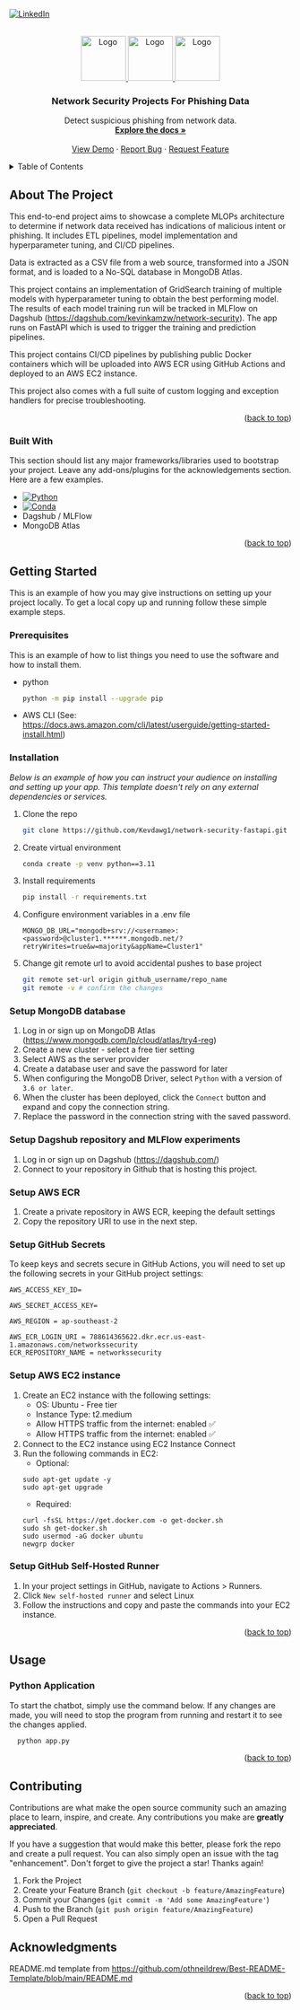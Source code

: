 
<a id="readme-top"></a>

[![LinkedIn][linkedin-shield]][linkedin-url]



<!-- PROJECT LOGO -->
<br />
<div align="center">
  <a href="https://github.com/Kevdawg1/slack-chatbot-deepseek">
    <img src="https://cdn.freebiesupply.com/logos/large/2x/slack-logo-icon.png" alt="Logo" width="80" height="80">
    <img src="https://uxwing.com/wp-content/themes/uxwing/download/brands-and-social-media/deepseek-logo-icon.png" alt="Logo" width="80" height="80">
    <img src="https://registry.npmmirror.com/@lobehub/icons-static-png/latest/files/light/ollama.png" alt="Logo" width="80" height="80">
  </a>

  <h3 align="center">Network Security Projects For Phishing Data</h3>

  <p align="center">
    Detect suspicious phishing from network data.
    <br />
    <a href="https://github.com/Kevdawg1/network-security-fastapi"><strong>Explore the docs »</strong></a>
    <br />
    <br />
    <a href="https://github.com/Kevdawg1/network-security-fastapi">View Demo</a>
    &middot;
    <a href="https://github.com/Kevdawg1/network-security-fastapi/issues/new?template=bug_report.md">Report Bug</a>
    &middot;
    <a href="https://github.com/Kevdawg1/network-security-fastapi/issues/new?template=feature_request.md">Request Feature</a>
  </p>
</div>



<!-- TABLE OF CONTENTS -->
<details>
  <summary>Table of Contents</summary>
  <ol>
    <li>
      <a href="#about-the-project">About The Project</a>
      <ul>
        <li><a href="#built-with">Built With</a></li>
      </ul>
    </li>
    <li>
      <a href="#getting-started">Getting Started</a>
      <ul>
        <li><a href="#prerequisites">Prerequisites</a></li>
        <li><a href="#installation">Installation</a></li>
      </ul>
    </li>
    <li><a href="#usage">Usage</a></li>
    <li><a href="#roadmap">Roadmap</a></li>
    <li><a href="#acknowledgments">Acknowledgements</a></li>
  </ol>
</details>



<!-- ABOUT THE PROJECT -->
## About The Project

This end-to-end project aims to showcase a complete MLOPs architecture to determine if network data received has indications of malicious intent or phishing. It includes ETL pipelines, model implementation and hyperparameter tuning, and CI/CD pipelines.

Data is extracted as a CSV file from a web source, transformed into a JSON format, and is loaded to a No-SQL database in MongoDB Atlas. 

This project contains an implementation of GridSearch training of multiple models with hyperparameter tuning to obtain the best performing model. The results of each model training run will be tracked in MLFlow on Dagshub (https://dagshub.com/kevinkamzw/network-security). The app runs on FastAPI which is used to trigger the training and prediction pipelines. 

This project contains CI/CD pipelines by publishing public Docker containers which will be uploaded into AWS ECR using GitHub Actions and deployed to an AWS EC2 instance. 

This project also comes with a full suite of custom logging and exception handlers for precise troubleshooting. 

<p align="right">(<a href="#readme-top">back to top</a>)</p>



### Built With

This section should list any major frameworks/libraries used to bootstrap your project. Leave any add-ons/plugins for the acknowledgements section. Here are a few examples.

* [![Python][Python]][Python]
* [![Conda][Conda]][Conda]
* Dagshub / MLFlow
* MongoDB Atlas

<p align="right">(<a href="#readme-top">back to top</a>)</p>



<!-- GETTING STARTED -->
## Getting Started

This is an example of how you may give instructions on setting up your project locally.
To get a local copy up and running follow these simple example steps.

### Prerequisites

This is an example of how to list things you need to use the software and how to install them.
* python
  ```sh
  python -m pip install --upgrade pip
  ```
* AWS CLI (See: https://docs.aws.amazon.com/cli/latest/userguide/getting-started-install.html)


### Installation

_Below is an example of how you can instruct your audience on installing and setting up your app. This template doesn't rely on any external dependencies or services._

1. Clone the repo
   ```sh
   git clone https://github.com/Kevdawg1/network-security-fastapi.git
   ```
2. Create virtual environment
   ```sh
   conda create -p venv python==3.11
   ```
3. Install requirements
   ```sh
   pip install -r requirements.txt
   ```
4. Configure environment variables in a .env file
   ```
   MONGO_DB_URL="mongodb+srv://<username>:<password>@cluster1.******.mongodb.net/?retryWrites=true&w=majority&appName=Cluster1"
   ```
5. Change git remote url to avoid accidental pushes to base project
   ```sh
   git remote set-url origin github_username/repo_name
   git remote -v # confirm the changes
   ```

### Setup MongoDB database

1. Log in or sign up on MongoDB Atlas (https://www.mongodb.com/lp/cloud/atlas/try4-reg)
2. Create a new cluster - select a free tier setting
3. Select AWS as the server provider
4. Create a database user and save the password for later
5. When configuring the MongoDB Driver, select `Python` with a version of `3.6 or later`.
6. When the cluster has been deployed, click the `Connect` button and expand and copy the connection string. 
7. Replace the password in the connection string with the saved password. 

### Setup Dagshub repository and MLFlow experiments

1. Log in or sign up on Dagshub (https://dagshub.com/)
2. Connect to your repository in Github that is hosting this project.

### Setup AWS ECR

1. Create a private repository in AWS ECR, keeping the default settings
2. Copy the repository URI to use in the next step.

### Setup GitHub Secrets

To keep keys and secrets secure in GitHub Actions, you will need to set up the following secrets in your GitHub project settings: 

   ```
   AWS_ACCESS_KEY_ID=

   AWS_SECRET_ACCESS_KEY=

   AWS_REGION = ap-southeast-2

   AWS_ECR_LOGIN_URI = 788614365622.dkr.ecr.us-east-1.amazonaws.com/networkssecurity
   ECR_REPOSITORY_NAME = networkssecurity
   ```

### Setup AWS EC2 instance

1. Create an EC2 instance with the following settings: 
    * OS: Ubuntu - Free tier
    * Instance Type: t2.medium 
    * Allow HTTPS traffic from the internet: enabled ✅
    * Allow HTTPS traffic from the internet: enabled ✅
2. Connect to the EC2 instance using EC2 Instance Connect
3. Run the following commands in EC2: 
    * Optional:
    ```
    sudo apt-get update -y
    sudo apt-get upgrade
    ```
    * Required: 
    ```
    curl -fsSL https://get.docker.com -o get-docker.sh
    sudo sh get-docker.sh
    sudo usermod -aG docker ubuntu
    newgrp docker
    ```

### Setup GitHub Self-Hosted Runner

1. In your project settings in GitHub, navigate to Actions > Runners. 
2. Click `New self-hosted runner` and select Linux
3. Follow the instructions and copy and paste the commands into your EC2 instance. 

<p align="right">(<a href="#readme-top">back to top</a>)</p>



<!-- USAGE EXAMPLES -->
## Usage

### Python Application

To start the chatbot, simply use the command below. If any changes are made, you will need to stop the program from running and restart it to see the changes applied. 

```sh
  python app.py
```

<p align="right">(<a href="#readme-top">back to top</a>)</p>



<!-- CONTRIBUTING -->
## Contributing

Contributions are what make the open source community such an amazing place to learn, inspire, and create. Any contributions you make are **greatly appreciated**.

If you have a suggestion that would make this better, please fork the repo and create a pull request. You can also simply open an issue with the tag "enhancement".
Don't forget to give the project a star! Thanks again!

1. Fork the Project
2. Create your Feature Branch (`git checkout -b feature/AmazingFeature`)
3. Commit your Changes (`git commit -m 'Add some AmazingFeature'`)
4. Push to the Branch (`git push origin feature/AmazingFeature`)
5. Open a Pull Request



<!-- ACKNOWLEDGMENTS -->
## Acknowledgments

README.md template from https://github.com/othneildrew/Best-README-Template/blob/main/README.md 

<p align="right">(<a href="#readme-top">back to top</a>)</p>



<!-- MARKDOWN LINKS & IMAGES -->
<!-- https://www.markdownguide.org/basic-syntax/#reference-style-links -->
[linkedin-shield]: https://img.shields.io/badge/-LinkedIn-black.svg?style=for-the-badge&logo=linkedin&colorB=555
[linkedin-url]: https://linkedin.com/in/kevin-kam-eng
[Python]: https://img.shields.io/pypi/pyversions/slack_bolt?style=for-the-badge&logo=python
[Python-url]: https://www.python.org/downloads/
[Conda]: https://img.shields.io/conda/d/conda-forge/python?style=for-the-badge&logo=anaconda
[Conda-url]: https://docs.anaconda.com/anaconda/install/
